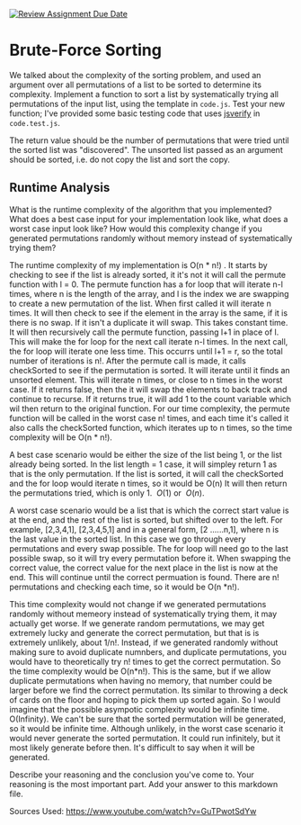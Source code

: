 [![Review Assignment Due Date](https://classroom.github.com/assets/deadline-readme-button-24ddc0f5d75046c5622901739e7c5dd533143b0c8e959d652212380cedb1ea36.svg)](https://classroom.github.com/a/7eEMzrNd)
# Brute-Force Sorting

We talked about the complexity of the sorting problem, and used an argument over
all permutations of a list to be sorted to determine its complexity. Implement
a function to sort a list by systematically trying all permutations of the input
list, using the template in `code.js`. Test your new function; I've provided
some basic testing code that uses [jsverify](https://jsverify.github.io/) in
`code.test.js`.

The return value should be the number of permutations that were tried until the
sorted list was "discovered". The unsorted list passed as an argument should be
sorted, i.e. do not copy the list and sort the copy.

## Runtime Analysis

What is the runtime complexity of the algorithm that you implemented? What does
a best case input for your implementation look like, what does a worst case
input look like? How would this complexity change if you generated permutations
randomly without memory instead of systematically trying them?

The runtime complexity of my implementation is O(n * n!) . It starts by checking to see if the list is already sorted, it it's not it will call the permute function with l = 0. 
The permute function has a for loop that will iterate n-l times, where n is the length of the array, and l is the index we are swapping to create a new permutation of the list. When first called it will iterate 
n times. It will then check to see if the element in the array is the same, if it is there is no swap. If it isn't a duplicate it will swap. This takes constant time. It will then recursively call the permute
function, passing l+1 in place of l. This will make the for loop for the next call iterate n-l times. In the next call, the for loop will iterate one less time. This occurrs until l+1 = r, so the total number of
iterations is n!. After the permute call is made, it calls checkSorted to see if the permutation is sorted. It will iterate until it finds an unsorted element. This will iterate n times, or close to n times in
the worst case. If it returns false, then the it will swap the elements to back track and continue to recurse. If it returns true, it will add 1 to the count variable which wil then return to the original 
function. For our time complexity, the permute function will be called in the worst case n! times, and each time it's called it also calls the checkSorted function, which iterates up to n times, so the time
complexity will be O(n * n!).

A best case scenario would be either the size of the list being 1, or the list already being sorted. In the list length = 1 case, it will simpley return 1 as that is the only permutation. If the list is sorted,
it will call the checkSorted and the for loop would iterate n times, so it would be O(n) It will then return the permutations tried, which is only 1. $\ O(1)$ or $\ O(n)$.

A worst case scenario would be a list that is which the correct start value is at the end, and the rest of the list is sorted, but shifted over to the left. For example, [2,3,4,1], [2,3,4,5,1] and in a general
form, [2 ......n,1], where n is the last value in the sorted list. In this case we go through every permutations and every swap possible. The for loop will need go to the last possible swap, so it will try every
permutation before it. When swapping the correct value, the correct value for the next place in the list is now at the end. This will continue until the correct permuation is found. There are n! permutations and
checking each time, so it would be O(n *n!).

This time complexity would not change if we generated permutations randomly without memeory instead of systematically trying them, it may actually get worse. If we generate random permutations, we may get
extremely lucky and generate the correct permutation, but that is is extremely unlikely, about 1/n!. Instead, if we generated randomly without making sure to avoid duplicate numnbers, and duplicate permutations,
you would have to theoretically try n! times to get the correct permutation. So the time complexity would be O(n*n!). This is the same, but if we allow duplicate permutations when having no memory, that number
could be larger before we find the correct permutation. Its similar to throwing a deck of cards on the floor and hoping to pick them up sorted again. So I would imagine that the possible asympotic complexity
would be infinite time. O(Infinity).
We can't be sure that the sorted permutation will be generated, so it would be infinite time. Although unlikely, in the worst case scenario it would never generate the sorted permutation. It could run infinitely,
but it most likely generate before then. It's difficult to say when it will be generated. 

Describe your reasoning and the conclusion you've come to. Your reasoning is the
most important part. Add your answer to this markdown file.

Sources Used: https://www.youtube.com/watch?v=GuTPwotSdYw


